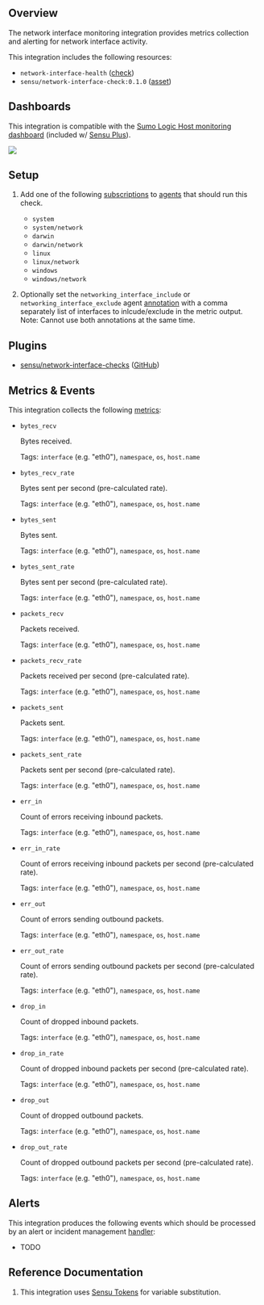 ## Overview

<!-- Sensu Integration description; supports markdown -->

The network interface monitoring integration provides metrics collection and alerting for network interface activity.

<!-- Provide a high level overview of the integration contents (e.g. checks, filters, mutators, handlers, assets, etc) -->

This integration includes the following resources:

* `network-interface-health` ([check])
* `sensu/network-interface-check:0.1.0` ([asset])

## Dashboards

<!-- List of supported dashboards w/ screenshots (supports png, jpeg, and gif images; relative paths only; e.g. `![](img/dashboard-1.png)` )-->

This integration is compatible with the [Sumo Logic Host monitoring dashboard][sumo-host-dashboard-link] (included w/ [Sensu Plus][sensu-plus]).

![](img/dashboard.png)

## Setup

<!-- Sensu Integration setup instructions, including Sensu agent configuration and external component configuration -->
<!-- EXAMPLE: what configuration (if any) is required in a third-party service to enable monitoring? -->

1. Add one of the following [subscriptions] to [agents] that should run this check.

   * `system`
   * `system/network`
   * `darwin`
   * `darwin/network`
   * `linux`
   * `linux/network`
   * `windows`
   * `windows/network`

1. Optionally set the `networking_interface_include` or `networking_interface_exclude` agent [annotation] with a comma separately list of interfaces to inlcude/exclude in the metric output.  Note: Cannot use both annotations at the same time. 

## Plugins

<!-- Links to any Sensu Integration dependencies (i.e. Sensu Plugins) -->

- [sensu/network-interface-checks][network-interface-checks-bonsai] ([GitHub][network-interface-checks-github])

## Metrics & Events

<!-- List of all metrics or events collected by this integration. -->

This integration collects the following [metrics]:

* `bytes_recv`

  Bytes received.

  Tags: `interface` (e.g. "eth0"), `namespace`, `os`, `host.name`

* `bytes_recv_rate`

  Bytes sent per second (pre-calculated rate).

  Tags: `interface` (e.g. "eth0"), `namespace`, `os`, `host.name`

* `bytes_sent`

  Bytes sent.

  Tags: `interface` (e.g. "eth0"), `namespace`, `os`, `host.name`

* `bytes_sent_rate`

  Bytes sent per second (pre-calculated rate).

  Tags: `interface` (e.g. "eth0"), `namespace`, `os`, `host.name`

* `packets_recv`

  Packets received.

  Tags: `interface` (e.g. "eth0"), `namespace`, `os`, `host.name`

* `packets_recv_rate`

  Packets received per second (pre-calculated rate).

  Tags: `interface` (e.g. "eth0"), `namespace`, `os`, `host.name`

* `packets_sent`

  Packets sent.

  Tags: `interface` (e.g. "eth0"), `namespace`, `os`, `host.name`

* `packets_sent_rate`

  Packets sent per second (pre-calculated rate).

  Tags: `interface` (e.g. "eth0"), `namespace`, `os`, `host.name`

* `err_in`

  Count of errors receiving inbound packets.

  Tags: `interface` (e.g. "eth0"), `namespace`, `os`, `host.name`

* `err_in_rate`

  Count of errors receiving inbound packets per second (pre-calculated rate).

  Tags: `interface` (e.g. "eth0"), `namespace`, `os`, `host.name`

* `err_out`

  Count of errors sending outbound packets.

  Tags: `interface` (e.g. "eth0"), `namespace`, `os`, `host.name`

* `err_out_rate`

  Count of errors sending outbound packets per second (pre-calculated rate).

  Tags: `interface` (e.g. "eth0"), `namespace`, `os`, `host.name`

* `drop_in`

  Count of dropped inbound packets.

  Tags: `interface` (e.g. "eth0"), `namespace`, `os`, `host.name`

* `drop_in_rate`

  Count of dropped inbound packets per second (pre-calculated rate).

  Tags: `interface` (e.g. "eth0"), `namespace`, `os`, `host.name`

* `drop_out`

  Count of dropped outbound packets.

  Tags: `interface` (e.g. "eth0"), `namespace`, `os`, `host.name`

* `drop_out_rate`

  Count of dropped outbound packets per second (pre-calculated rate).

  Tags: `interface` (e.g. "eth0"), `namespace`, `os`, `host.name`

## Alerts

<!-- List of all alerts generated by this integration. -->

This integration produces the following events which should be processed by an alert or incident management [handler]:

* TODO

## Reference Documentation

<!-- Please provide links to any relevant reference documentation to help users learn more and/or troubleshoot this integration; specifically including any third-party software documentation. -->

1. This integration uses [Sensu Tokens][tokens] for variable substitution.

<!-- Links -->
[check]: https://docs.sensu.io/sensu-go/latest/observability-pipeline/observe-schedule/checks/
[asset]: https://docs.sensu.io/sensu-go/latest/plugins/assets/
[subscriptions]: https://docs.sensu.io/sensu-go/latest/observability-pipeline/observe-schedule/subscriptions/
[agents]: https://docs.sensu.io/sensu-go/latest/observability-pipeline/observe-schedule/agent/
[annotation]: https://docs.sensu.io/sensu-go/latest/observability-pipeline/observe-schedule/agent/#general-configuration-flags
[plugins]: https://docs.sensu.io/sensu-go/latest/plugins/
[metrics]: https://docs.sensu.io/sensu-go/latest/observability-pipeline/observe-schedule/metrics/
[handler]: https://docs.sensu.io/sensu-go/latest/observability-pipeline/observe-process/handlers/
[tokens]: https://docs.sensu.io/sensu-go/latest/observability-pipeline/observe-schedule/tokens/
[sensu-plus]: https://sensu.io/features/analytics
[sumo-host-dashboard-link]: https://www.sumologic.com/application/host-and-process-metrics/
[network-interface-checks-bonsai]: https://bonsai.sensu.io/assets/sensu/network-interface-checks
[network-interface-checks-github]: https://github.com/sensu/network-interface-checks
